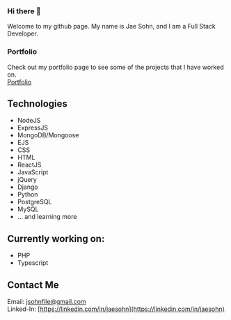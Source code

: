 ### Hi there 👋
Welcome to my github page. My name is Jae Sohn, and I am a Full Stack Developer.

### Portfolio
Check out my portfolio page to see some of the projects that I have worked on.<br>
[Portfolio](https://www.jaesohn.com)

## Technologies

- NodeJS
- ExpressJS
- MongoDB/Mongoose
- EJS
- CSS
- HTML
- ReactJS
- JavaScript
- jQuery
- Django
- Python
- PostgreSQL
- MySQL
- ... and learning more


## Currently working on:

- PHP
- Typescript

## Contact Me

Email: jsohnfile@gmail.com<br>
Linked-In: [https://linkedin.com/in/jaesohn](https://linkedin.com/in/jaesohn)
